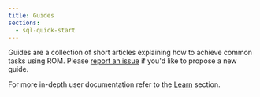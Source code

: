 ```yaml
---
title: Guides
sections:
  - sql-quick-start
---
```


Guides are a collection of short articles explaining how to achieve common tasks
using ROM. Please [report an issue](https://github.com/rom-rb/rom-rb.org/issues/new?title=Add%20a%20guide%20about...&labels[]=guides) if you'd like to propose a new guide.

For more in-depth user documentation refer to the [Learn](/%{version}/learn) section.
